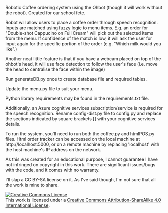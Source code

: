 Robotic Coffee ordering system using the Ohbot (though it will work without the robot). Created for our school fete.

Robot will allow users to place a coffee order through speech recognition. Inputs are matched using fuzzy logic to menu items. E.g. an order for "Double-shot Cappucino on Full Cream" will pick out the selected items from the menu. If confidence of the match is low, it will ask the user for input again for the specific portion of the order (e.g. "Which milk would you like".)

Another neat little feature is that if you have a webcam placed on top of the ohbot's head, it will use face detection to follow the user's face (i.e. move the head to centralise the face within the image)

Run generateDB.py once to create database file and required tables.

Update the menu.py file to suit your menu.

Python library requirements may be found in the requirements.txt file.

Additionally, an Azure cognitive services subscription/service is required for the speech recognition. Rename config-dist.py file to config.py and replace the sections indicated by square brackets [] with your cognitive services details.

To run the system, you'll need to run both the coffee.py and htmlPOS.py files. Html order tracker can be accessed on the local machine at http://localhost:5000, or on a remote machine by replacing 'localhost' with the host machine's IP address on the network.

As this was created for an educational purpose, I cannot guarantee I have not infringed on copyright in this work. There are significant issues/bugs with the code, and it comes with no warranty.

I'll slap a CC BY-SA license on it. As I've said though, I'm not sure that all the work is mine to share.

<a rel="license" href="http://creativecommons.org/licenses/by-sa/4.0/"><img alt="Creative Commons License" style="border-width:0" src="https://i.creativecommons.org/l/by-sa/4.0/88x31.png" /></a><br />This work is licensed under a <a rel="license" href="http://creativecommons.org/licenses/by-sa/4.0/">Creative Commons Attribution-ShareAlike 4.0 International License</a>.